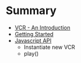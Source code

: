 # Summary

* [VCR - An Introduction](vcr_-_an_introduction.md)
* [Getting Started](getting_started.md)
* [Javascript API](javascript_api.md)
   * Instantiate new VCR
   * play()

